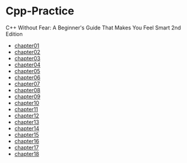 # Cpp-Practice

C++ Without Fear: A Beginner's Guide That Makes You Feel Smart 2nd Edition

* [chapter01][1]
* [chapter02][2]
* [chapter03][3]
* [chapter04][4]
* [chapter05][5]
* [chapter06][6]
* [chapter07][7]
* [chapter08][8]
* [chapter09][9]
* [chapter10][10]
* [chapter11][11]
* [chapter12][12]
* [chapter13][13]
* [chapter14][14]
* [chapter15][15]
* [chapter16][16]
* [chapter17][17]
* [chapter18][18]



[1]:https://github.com/weekend27/Cpp-Practice/blob/master/chapter01/chapter01_summary.md
[2]:https://github.com/weekend27/Cpp-Practice/blob/master/chapter02/chapter02_summary.md
[3]:https://github.com/weekend27/Cpp-Practice/blob/master/chapter03/chapter03_summary.md
[4]:https://github.com/weekend27/Cpp-Practice/blob/master/chapter04/chapter04_summary.md
[5]:https://github.com/weekend27/Cpp-Practice/blob/master/chapter05/chapter05_summary.md
[6]:https://github.com/weekend27/Cpp-Practice/blob/master/chapter06/chapter06_summary.md
[7]:https://github.com/weekend27/Cpp-Practice/blob/master/chapter07/chapter07_summary.md
[8]:https://github.com/weekend27/Cpp-Practice/blob/master/chapter08/chapter08_summary.md
[9]:https://github.com/weekend27/Cpp-Practice/blob/master/chapter09/chapter09_summary.md
[10]:https://github.com/weekend27/Cpp-Practice/blob/master/chapter10/chapter10_summary.md
[11]:https://github.com/weekend27/Cpp-Practice/blob/master/chapter11/chapter11_summary.md
[12]:https://github.com/weekend27/Cpp-Practice/blob/master/chapter12/chapter12_summary.md
[13]:https://github.com/weekend27/Cpp-Practice/blob/master/chapter13/chapter13_summary.md
[14]:https://github.com/weekend27/Cpp-Practice/blob/master/chapter14/chapter14_summary.md
[15]:https://github.com/weekend27/Cpp-Practice/blob/master/chapter15/chapter15_summary.md
[16]:https://github.com/weekend27/Cpp-Practice/blob/master/chapter16/chapter16_summary.md
[17]:https://github.com/weekend27/Cpp-Practice/blob/master/chapter17/chapter17_summary.md
[18]:https://github.com/weekend27/Cpp-Practice/blob/master/chapter18/chapter18_summary.md
